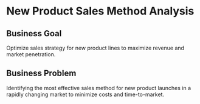 # New Product Sales Method Analysis

## Business Goal
Optimize sales strategy for new product lines to maximize revenue and market penetration.


## Business Problem
Identifying the most effective sales method for new product launches in a rapidly changing market to minimize costs and time-to-market.
